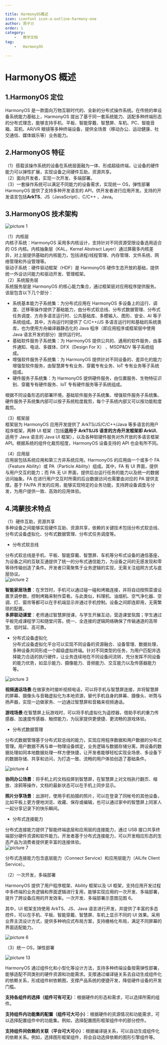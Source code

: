 ```yaml
---

title: HarmonyOS概述  
icon: iconfont icon-a-outline-harmony-one  
author: 周子力  
order: 1  
category:
    -   教学文档  
tag:
    -   HarmonyOS

---
```


# HarmonyOS 概述

## 1.HarmonyOS 定位

HarmonyOS 是一款面向万物互联时代的、全新的分布式操作系统。在传统的单设备系统能力基础上，HarmonyOS 提出了基于同一套系统能力、适配多种终端形态的分布式理念，能够支持手机、平板、智能穿戴、智慧屏、车机、PC、智能音箱、耳机、AR/VR 眼镜等多种终端设备，提供全场景（移动办公、运动健康、社交通信、媒体娱乐等）业务能力。

## 2.HarmonyOS 特征

（1）搭载该操作系统的设备在系统层面融为一体、形成超级终端，让设备的硬件能力可以弹性扩展，实现设备之间硬件互助，资源共享。  
（2）面向开发者，实现一次开发、多端部署。  
（3）一套操作系统可以满足不同能力的设备需求，实现统一 OS，弹性部署  
HarmonyOS 提供了支持多种开发语言的 API，供开发者进行应用开发。支持的开发语言包括**ArkTS**、JS（JavaScript）、C/C++ 、Java。

## 3.HarmonyOS 技术架构

![picture 1](https://oss.docs.z-xin.net/69e5ec563c3a2b9ecec4d05082ea3f58c5c54b436c2e9e8cc6b9e935a4b4eb5a.png)

（1）内核层  
内核子系统：HarmonyOS 采用多内核设计，支持针对不同资源受限设备选用适合的 OS 内核。内核抽象层（KAL，Kernel Abstract Layer）通过屏蔽多内核差异，对上层提供基础的内核能力，包括进程/线程管理、内存管理、文件系统、网络管理和外设管理等。  
驱动子系统：硬件驱动框架（HDF）是 HarmonyOS 硬件生态开放的基础，提供统一外设访问能力和驱动开发、管理框架。  
（2）系统服务层  
系统服务层是 HarmonyOS 的核心能力集合，通过框架层对应用程序提供服务。该层包含以下几个部分：

- 系统基本能力子系统集：为分布式应用在 HarmonyOS 多设备上的运行、调度、迁移等操作提供了基础能力，由分布式软总线、分布式数据管理、分布式任务调度、方舟多语言运行时、公共基础库、多模输入、图形、安全、AI 等子系统组成。其中，方舟运行时提供了 C/C++/JS 多语言运行时和基础的系统类库，也为使用方舟编译器静态化的 Java 程序（即应用程序或框架层中使用 Java 语言开发的部分）提供运行时。
- 基础软件服务子系统集：为 HarmonyOS 提供公共的、通用的软件服务，由事件通知、电话、多媒体、DFX（Design For X） 、MSDP&DV 等子系统组成。
- 增强软件服务子系统集：为 HarmonyOS 提供针对不同设备的、差异化的能力增强型软件服务，由智慧屏专有业务、穿戴专有业务、IoT 专有业务等子系统组成。
- 硬件服务子系统集：为 HarmonyOS 提供硬件服务，由位置服务、生物特征识别、穿戴专有硬件服务、IoT 专有硬件服务等子系统组成。

根据不同设备形态的部署环境，基础软件服务子系统集、增强软件服务子系统集、硬件服务子系统集内部可以按子系统粒度裁剪，每个子系统内部又可以按功能粒度裁剪。

（3）框架层  
框架层为 HarmonyOS 应用开发提供了 ArkTS/JS/C/C++/Java 等多语言的用户程序框架，两种 UI 框架（包括**适用于 ArkTS/JS 语言的方舟开发框架即 ArkUI**、适用于 Java 语言的 Java UI 框架），以及各种软硬件服务对外开放的多语言框架 API。根据系统的组件化裁剪程度，HarmonyOS 设备支持的 API 也会有所不同。

（4）应用层  
应用层包括系统应用和第三方非系统应用。HarmonyOS 的应用由一个或多个 FA（Feature Ability）或 PA（Particle Ability）组成。其中，FA 有 UI 界面，提供与用户交互的能力；而 PA 无 UI 界面，提供后台运行任务的能力以及统一的数据访问抽象。FA 在进行用户交互时所需的后台数据访问也需要由对应的 PA 提供支撑。基于 FA/PA 开发的应用，能够实现特定的业务功能，支持跨设备调度与分发，为用户提供一致、高效的应用体验。

## 4.鸿蒙技术特点

（1）硬件互助，资源共享  
多种设备之间能够实现硬件互助、资源共享，依赖的关键技术包括分布式软总线、分布式设备虚拟化、分布式数据管理、分布式任务调度等。

- 分布式软总线

分布式软总线是手机、平板、智能穿戴、智慧屏、车机等分布式设备的通信基座，为设备之间的互联互通提供了统一的分布式通信能力，为设备之间的无感发现和零等待传输创造了条件。开发者只需聚焦于业务逻辑的实现，无需关注组网方式与底层协议。  
![picture 2](https://oss.docs.z-xin.net/5cf0caaed3e9123dcc6a558b0ca6140a1039391fe85782a04874b201f94e9f9d.png)

**智能家居场景**：在烹饪时，手机可以通过碰一碰和烤箱连接，并将自动按照菜谱设置烹调参数，控制烤箱来制作菜肴。与此类似，料理机、油烟机、空气净化器、空调、灯、窗帘等都可以在手机端显示并通过手机控制。设备之间即连即用，无需繁琐的配置。  
**多屏联动课堂**：老师通过智慧屏授课，与学生开展互动，营造课堂氛围；学生通过平板完成课程学习和随堂问答。统一、全连接的逻辑网络确保了传输通道的高带宽、低时延、高可靠。

- 分布式设备虚拟化  
  分布式设备虚拟化平台可以实现不同设备的资源融合、设备管理、数据处理，多种设备共同形成一个超级虚拟终端。针对不同类型的任务，为用户匹配并选择能力合适的执行硬件，让业务连续地在不同设备间流转，充分发挥不同设备的能力优势，如显示能力、摄像能力、音频能力、交互能力以及传感器能力等。

![picture 3](https://oss.docs.z-xin.net/506016e72e144b16f3d7d35b27b1b77ed9cb9f3d9a806826dc440309aabf502e.png)

**视频通话场景**:在做家务时接听视频电话，可以将手机与智慧屏连接，并将智慧屏的屏幕、摄像头与音箱虚拟化为本地资源，替代手机自身的屏幕、摄像头、听筒与扬声器，实现一边做家务、一边通过智慧屏和音箱来视频通话。

**游戏场景**:在智慧屏上玩游戏时，可以将手机虚拟化为遥控器，借助手机的重力传感器、加速度传感器、触控能力，为玩家提供更便捷、更流畅的游戏体验。

- 分布式数据管理

分布式数据管理基于分布式软总线的能力，实现应用程序数据和用户数据的分布式管理。用户数据不再与单一物理设备绑定，业务逻辑与数据存储分离，跨设备的数据处理如同本地数据处理一样方便快捷，让开发者能够轻松实现全场景、多设备下的数据存储、共享和访问，为打造一致、流畅的用户体验创造了基础条件。

![picture 4](https://oss.docs.z-xin.net/b5dac2403872917c0f3d7e841fd52d2ce6db2f8f2079c46333356cc4eee4d8c2.png)

**协同办公场景**：将手机上的文档投屏到智慧屏，在智慧屏上对文档执行翻页、缩放、涂鸦等操作，文档的最新状态可以在手机上同步显示。

**照片分享场景**：出游时，使用手机拍摄的照片，可以在登录了同帐号的其他设备，比如平板上更方便地浏览、收藏、保存或编辑，也可以通过家中的智慧屏上同家人一起分享记录下的快乐瞬间。

- 分布式连接能力

分布式连接能力提供了智能终端底层和应用层的连接能力，通过 USB 接口共享终端部分硬件资源和软件能力。开发者基于分布式连接能力，可以开发相应形态的生态产品为消费者提供更丰富的连接体验。  
![picture 7](https://oss.docs.z-xin.net/7e2d0c7a0dd4dba98359d3843cb5ec58409141ce184c6da5e3a8a68548abe0d9.png)

分布式连接能力包含底层能力（Connect Service）和应用层能力（AILife Client Service）。

（2）一次开发，多端部署

HarmonyOS 提供了用户程序框架、Ability 框架以及 UI 框架，支持应用开发过程中多终端的业务逻辑和界面逻辑进行复用，能够实现应用的一次开发、多端部署，提升了跨设备应用的开发效率。一次开发、多端部署示意图见图 6。

其中，UI 框架支持使用 ArkTS、JS、Java 语言进行开发，并提供了丰富的多态控件，可以在手机、平板、智能穿戴、智慧屏、车机上显示不同的 UI 效果。采用业界主流设计方式，提供多种响应式布局方案，支持栅格化布局，满足不同屏幕的界面适配能力。

![picture 6](https://oss.docs.z-xin.net/8608679e21500db189d9f37000b6143bacea2213b4dcd55eb3700e3878667657.png)

（3）统一 OS，弹性部署

![picture 13](https://oss.docs.z-xin.net/c63b3d13ee8462461e4fa09539e6891918f00bbdc32cd73f1385fb7ed8367983.png)  


HarmonyOS 通过组件化和小型化等设计方法，支持多种终端设备按需弹性部署，能够适配不同类别的硬件资源和功能需求。支撑通过编译链关系去自动生成组件化的依赖关系，形成组件树依赖图，支撑产品系统的便捷开发，降低硬件设备的开发门槛。

**支持各组件的选择（组件可有可无）**：根据硬件的形态和需求，可以选择所需的组件。

**支持组件内功能集的配置（组件可大可小）**：根据硬件的资源情况和功能需求，可以选择配置组件中的功能集。例如，选择配置图形框架组件中的部分控件。

**支持组件间依赖的关联（平台可大可小）**：根据编译链关系，可以自动生成组件化的依赖关系。例如，选择图形框架组件，将会自动选择依赖的图形引擎组件等。
